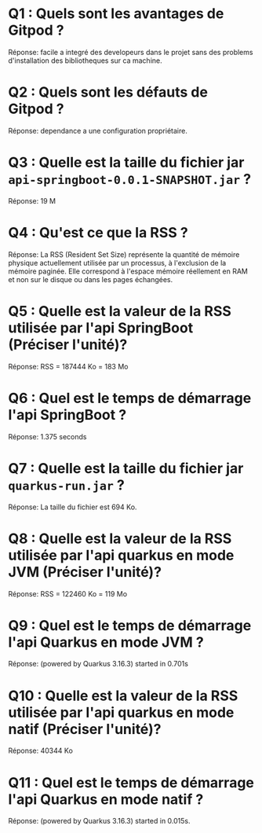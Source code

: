 # Q1 : Quels sont  les avantages de Gitpod ?
Réponse:
facile a integré des developeurs dans le projet sans des problems d'installation des bibliotheques sur ca machine.
# Q2 : Quels sont les défauts de Gitpod ?
Réponse:
dependance a une configuration propriétaire.
# Q3 : Quelle est la taille du fichier jar `api-springboot-0.0.1-SNAPSHOT.jar` ?
Réponse:
19 M
# Q4 : Qu'est ce que  la RSS ?
Réponse:
La RSS (Resident Set Size) représente la quantité de mémoire physique actuellement utilisée par un processus, à l'exclusion de la mémoire paginée. Elle correspond à l'espace mémoire réellement en RAM et non sur le disque ou dans les pages échangées.

# Q5 : Quelle est la valeur de la RSS utilisée par l'api SpringBoot (Préciser l'unité)?
Réponse:
RSS = 187444 Ko = 183 Mo

# Q6 : Quel est le temps de démarrage l'api SpringBoot ?
Réponse:
1.375 seconds

# Q7 : Quelle est la taille du fichier jar `quarkus-run.jar` ?
Réponse:
La taille du fichier est 694 Ko.

# Q8 : Quelle est la valeur de la RSS utilisée par l'api quarkus en mode JVM (Préciser l'unité)?
Réponse:
RSS = 122460 Ko = 119 Mo
# Q9 : Quel est le temps de démarrage l'api Quarkus en mode JVM ?
Réponse:
(powered by Quarkus 3.16.3) started in 0.701s
# Q10 : Quelle est la valeur de la RSS utilisée par l'api quarkus en mode natif (Préciser l'unité)?
Réponse:
40344 Ko
# Q11 : Quel est le temps de démarrage l'api Quarkus en mode natif ?
Réponse:
(powered by Quarkus 3.16.3) started in 0.015s.